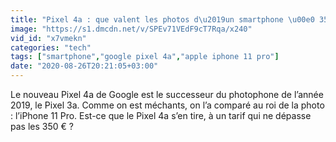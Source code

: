 ```yaml
---
title: "Pixel 4a : que valent les photos d\u2019un smartphone \u00e0 350 \u20ac ? (vs iPhone 11 Pro)"
image: "https://s1.dmcdn.net/v/SPEv71VEdF9cT7Rqa/x240"
vid_id: "x7vmekn"
categories: "tech"
tags: ["smartphone","google pixel 4a","apple iphone 11 pro"]
date: "2020-08-26T20:21:05+03:00"
---
```

Le nouveau Pixel 4a de Google est le successeur du photophone de l’année 2019, le Pixel 3a. Comme on est méchants, on l’a comparé au roi de la photo : l’iPhone 11 Pro. Est-ce que le Pixel 4a s’en tire, à un tarif qui ne dépasse pas les 350 € ?
